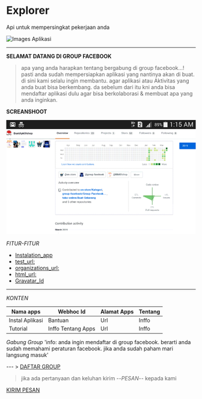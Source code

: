 # Explorer
Api untuk mempersingkat pekerjaan anda

![Images Aplikasi](https://avatars2.githubusercontent.com/u/48804514?v=4)

---

**SELAMAT DATANG DI GROUP FACEBOOK**

> apa yang anda harapkan tentang bergabung di group facebook...! 
> pasti anda sudah mempersiapkan aplikasi yang nantinya akan di buat. di sini kami selalu ingin membantu.
>agar aplikasi atau Aktivitas yang anda buat bisa berkembang. da sebelum dari itu kni anda bisa mendaftar aplikasi dulu agar bisa berkolaborasi & membuat apa yang anda inginkan.

**SCREANSHOOT**

![screanshoot](https://github.com/group-facebook/Explorer/blob/master/Screnshoot/Screenshot_2019-03-25-01-15-06.png)

*FITUR-FITUR*

- [Instalation_app](https://github.com/marketplace/group-facebook)
- [test_url: ](https://developer.github.com/v3)
- [organizations_url: ](https://api.github.com/users/group-facebook/orgs)
- [html_url: ](https://github.com/group-facebook/Explorer)
- [Gravatar_Id](/Dock/Images/Gravatar_Id)
---

*KONTEN*

 Nama apps | Webhoc Id | Alamat Apps | Tentang
------------ | ------------- | ------------- | -------------
Instal Aplikasi | Bantuan | Url | Inffo
Tutorial | Inffo Tentang Apps | Url | Inffo


*Gabung Group*
'info: anda ingin mendaftar di group facebook. berarti anda sudah memahami peraturan facebook. jika anda sudah paham mari langsung masuk'

--- > [DAFTAR GROUP](https://www.facebook.com/n/?ads%2Fgrowth%2Faymt%2Femail_click%2F=&aref=1551498781824441&b=aHR0cHM6Ly93d3cuZmFjZWJvb2suY29tLzI3MzgyNzg5OTk2OTA2NC8%3D&c=2215282755201436&m=ARwYW1IsiR0CRocp&medium=email∣=583142c2c92e7G5afa62287dbeG5831475c295b9Ga02&n=1551498781824441&n_m=bisnisku955%40gmail.com&p=page_redirect_in_post_preview&t=1991077890989477)

> jika ada pertanyaan dan keluhan kirim --*PESAN*-- kepada kami 

[KIRIM PESAN](https://gmail.com/bisnisku955@gmail.com)
